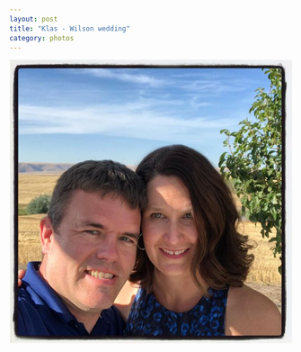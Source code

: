 ```yaml
---
layout: post
title: "Klas - Wilson wedding"
category: photos
---
```


[![Klas - Wilson wedding](/instagram/th-CENhMUPJqm8.jpg)](https://www.instagram.com/p/CENhMUPJqm8/)
